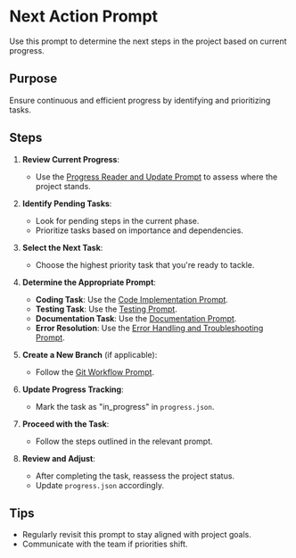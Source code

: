 # Next Action Prompt

Use this prompt to determine the next steps in the project based on current progress.

## Purpose
Ensure continuous and efficient progress by identifying and prioritizing tasks.

## Steps

1. **Review Current Progress**:
   - Use the [Progress Reader and Update Prompt](#9-progress-reader-and-update-prompt) to assess where the project stands.

2. **Identify Pending Tasks**:
   - Look for pending steps in the current phase.
   - Prioritize tasks based on importance and dependencies.

3. **Select the Next Task**:
   - Choose the highest priority task that you're ready to tackle.

4. **Determine the Appropriate Prompt**:
   - **Coding Task**: Use the [Code Implementation Prompt](#1-code-implementation-prompt).
   - **Testing Task**: Use the [Testing Prompt](#14-testing-prompt).
   - **Documentation Task**: Use the [Documentation Prompt](#5-documentation-prompt).
   - **Error Resolution**: Use the [Error Handling and Troubleshooting Prompt](#6-error-handling-and-troubleshooting-prompt).

5. **Create a New Branch** (if applicable):
   - Follow the [Git Workflow Prompt](#7-git-workflow-prompt).

6. **Update Progress Tracking**:
   - Mark the task as "in_progress" in `progress.json`.

7. **Proceed with the Task**:
   - Follow the steps outlined in the relevant prompt.

8. **Review and Adjust**:
   - After completing the task, reassess the project status.
   - Update `progress.json` accordingly.

## Tips
- Regularly revisit this prompt to stay aligned with project goals.
- Communicate with the team if priorities shift.